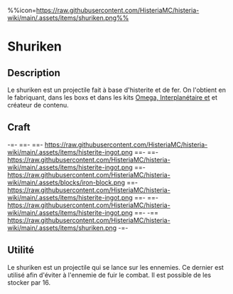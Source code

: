 %%icon=https://raw.githubusercontent.com/HisteriaMC/histeria-wiki/main/.assets/items/shuriken.png%%

# Shuriken

## Description
Le shuriken est un projectile fait à base d'histerite et de fer. On l'obtient en le fabriquant, dans les boxs et dans les kits [Omega, Interplanétaire et](https://histeria.fr/shop) et créateur de contenu.

## Craft
-=-
 ==- 
 ==- https://raw.githubusercontent.com/HisteriaMC/histeria-wiki/main/.assets/items/histerite-ingot.png
 ==- 
 ==- https://raw.githubusercontent.com/HisteriaMC/histeria-wiki/main/.assets/items/histerite-ingot.png
 ==- https://raw.githubusercontent.com/HisteriaMC/histeria-wiki/main/.assets/blocks/iron-block.png
 ==- https://raw.githubusercontent.com/HisteriaMC/histeria-wiki/main/.assets/items/histerite-ingot.png
 ==- 
 ==- https://raw.githubusercontent.com/HisteriaMC/histeria-wiki/main/.assets/items/histerite-ingot.png
 ==- 
 -== https://raw.githubusercontent.com/HisteriaMC/histeria-wiki/main/.assets/items/shuriken.png
-=-

## Utilité
Le shuriken est un projectile qui se lance sur les ennemies. Ce dernier est utilisé afin d'éviter à l'ennemie de fuir le combat.
Il est possible de les stocker par 16.